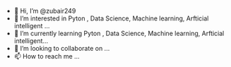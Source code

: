 - 👋 Hi, I’m @zubair249
- 👀 I’m interested in Pyton , Data Science, Machine learning, Arfticial intelligent  ...
- 🌱 I’m currently learning Pyton , Data Science, Machine learning, Arfticial intelligent...
- 💞️ I’m looking to collaborate on ...
- 📫 How to reach me ...

<!---
zubair249/zubair249 is a ✨ special ✨ repository because its `README.md` (this file) appears on your GitHub profile.
You can click the Preview link to take a look at your changes.
--->
